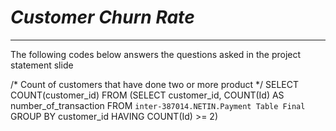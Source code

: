 # *Customer Churn Rate*
---
The following codes below answers the questions asked in the project statement slide

/* Count of customers that have done two or more product */
SELECT COUNT(customer_id)
FROM (SELECT customer_id, COUNT(Id) AS number_of_transaction
FROM `inter-387014.NETIN.Payment Table Final`
GROUP BY customer_id
HAVING COUNT(Id) >= 2)


